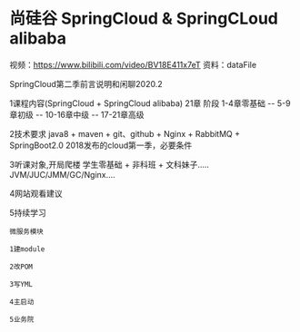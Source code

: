 # 尚硅谷 SpringCloud & SpringCLoud alibaba
视频：https://www.bilibili.com/video/BV18E411x7eT
资料：dataFile

SpringCloud第二季前言说明和闲聊2020.2

1课程内容(SpringCloud + SpringCloud alibaba)
    21章
    阶段
    1-4章零基础 -- 5-9章初级 -- 10-16章中级 -- 17-21章高级

2技术要求
    java8  +  maven + git、github + Nginx + RabbitMQ + SpringBoot2.0
    2018发布的cloud第一季，必要条件

3听课对象,开局爬楼
    学生零基础 + 非科班 + 文科妹子..... JVM/JUC/JMM/GC/Nginx....    

4网站观看建议

5持续学习

    微服务模块

    1建module

    2改POM

    3写YML

    4主启动

    5业务院
